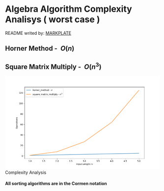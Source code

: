 

**Algebra Algorithm Complexity Analisys ( worst case )**
========================================================

README writed by: [MARKPLATE](https://github.com/cecinuga/markplate)

**Horner Method - $\ O(n)$**
----------------------------

**Square Matrix Multiply - $\ O(n^3)$**
----------------------------------------

![](./source/algebra_complexity.png)Complexity Analysis
  

  
#### All sorting algorithms are in the Cormen notation

